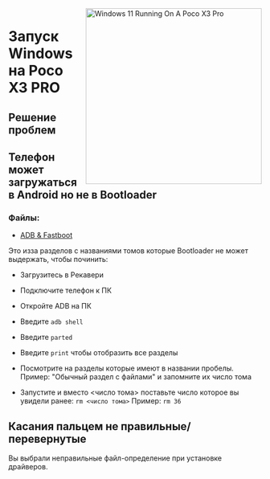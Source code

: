 <img align="right" src="https://github.com/woa-vayu/src_vayu_windows/blob/main/2Poco X3 Pro Windows.png" width="350" alt="Windows 11 Running On A Poco X3 Pro">


# Запуск Windows на Poco X3 PRO

## Решение проблем


## Телефон может загружаться в Android но не в Bootloader

### Файлы:

- [ADB & Fastboot](https://developer.android.com/studio/releases/platform-tools)

Это изза разделов с названиями томов которые Bootloader не может выдержать, чтобы починить:

- Загрузитесь в Рекавери

- Подключите телефон к ПК

- Откройте ADB на ПК

- Введите ```adb shell```

- Введите ```parted```

- Введите ```print``` чтобы отобразить все разделы

- Посмотрите на разделы которые имеют в названии пробелы. Пример: "Обычный раздел с файлами" и запомните их число тома

- Запустите и вместо <число тома> поставьте число которое вы увидели ранее: ```rm <число тома>``` Пример: ```rm 36```



## Касания пальцем не правильные/перевернутые

Вы выбрали неправильные файл-определение при установке драйверов.

